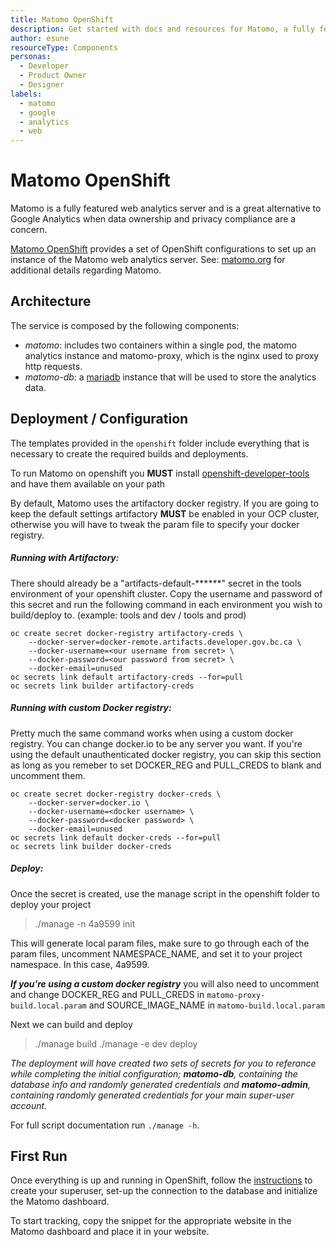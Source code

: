 ```yaml
---
title: Matomo OpenShift
description: Get started with docs and resources for Matomo, a fully featured web analytics server. It's a great alternative to Google Analytics when data ownership and privacy compliance are a concern.
author: esune
resourceType: Components
personas: 
  - Developer
  - Product Owner
  - Designer
labels:
  - matomo
  - google
  - analytics
  - web
---
```

# Matomo OpenShift
Matomo is a fully featured web analytics server and is a great alternative to Google Analytics when data ownership and privacy compliance are a concern.

[Matomo OpenShift](https://github.com/BCDevOps/matomo-openshift) provides a set of OpenShift configurations to set up an instance of the Matomo web analytics server. See: [matomo.org](https://matomo.org/) for additional details regarding Matomo.

## Architecture
The service is composed by the following components:
- *matomo*: includes two containers within a single pod, the matomo analytics instance and matomo-proxy, which is the nginx used to proxy http requests.
- *matomo-db*: a [mariadb](https://mariadb.org) instance that will be used to store the analytics data.

## Deployment / Configuration
The templates provided in the `openshift` folder include everything that is necessary to create the required builds and deployments.  

To run Matomo on openshift you **MUST** install [openshift-developer-tools](https://github.com/BCDevOps/openshift-developer-tools) and have them available on your path  

By default, Matomo uses the artifactory docker registry. If you are going to keep the default settings artifactory **MUST** be enabled in your OCP cluster, otherwise you will have to tweak the param file to specify your docker registry.  


##### Running with Artifactory:
There should already be a "artifacts-default-\*\*\*\*\*\*" secret in the tools environment of your openshift cluster. Copy the username and password of this 
secret and run the following command in each environment you wish to build/deploy to. (example: tools and dev / tools and prod)
~~~
oc create secret docker-registry artifactory-creds \
    --docker-server=docker-remote.artifacts.developer.gov.bc.ca \
    --docker-username=<our username from secret> \
    --docker-password=<our password from secret> \
    --docker-email=unused
oc secrets link default artifactory-creds --for=pull
oc secrets link builder artifactory-creds
~~~

##### Running with custom Docker registry:
Pretty much the same command works when using a custom docker registry. You can change docker.io to be any server you want. If you're using the default unauthenticated docker registry, you can skip this section as long as you remeber to set DOCKER_REG and PULL_CREDS to blank and uncomment them.
~~~
oc create secret docker-registry docker-creds \
    --docker-server=docker.io \
    --docker-username=<docker username> \
    --docker-password=<docker password> \
    --docker-email=unused
oc secrets link default docker-creds --for=pull
oc secrets link builder docker-creds
~~~
##### Deploy:

Once the secret is created, use the manage script in the openshift folder to deploy your project  
>./manage -n 4a9599 init  
  
This will generate local param files, make sure to go through each of the param files, uncomment NAMESPACE_NAME, and set it to your project namespace. In this case, 4a9599.  

***If you're using a custom docker registry*** you will also need to uncomment and change DOCKER_REG and PULL_CREDS in `matomo-proxy-build.local.param` and SOURCE_IMAGE_NAME in `matomo-build.local.param`  

Next we can build and deploy  
>./manage build
>./manage -e dev deploy  

_The deployment will have created two sets of secrets for you to referance while completing the initial configuration; **matomo-db**, containing the database info and randomly generated credentials and **matomo-admin**, containing randomly generated credentials for your main super-user account._

For full script documentation run `./manage -h`.

## First Run
Once everything is up and running in OpenShift, follow the [instructions](https://matomo.org/docs/installation/#the-5-minute-matomo-installation) to create your superuser, set-up the connection to the database and initialize the Matomo dashboard.

To start tracking, copy the snippet for the appropriate website in the Matomo dashboard and place it in your website.
